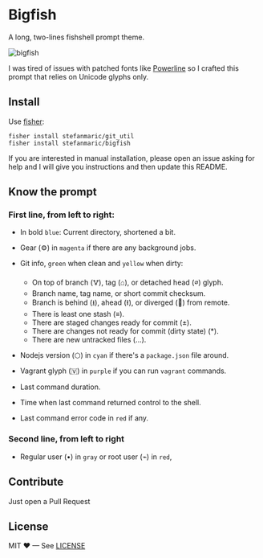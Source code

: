 Bigfish
=======

A long, two-lines fishshell prompt theme.

![bigfish](https://cloud.githubusercontent.com/assets/1009040/20610008/1448be08-b26a-11e6-9363-820eb279d419.gif)

I was tired of issues with patched fonts like [Powerline](https://github.com/powerline/powerline) so I crafted this prompt that relies on Unicode glyphs only.


## Install

Use [fisher](https://github.com/jorgebucaran/fisher):

```shell
fisher install stefanmaric/git_util
fisher install stefanmaric/bigfish
```

If you are interested in manual installation, please open an issue asking for help and I will give you instructions and then update this README.


## Know the prompt

### First line, from left to right:

* In bold `blue`: Current directory, shortened a bit.
* Gear (⚙) in `magenta` if there are any background jobs.
* Git info, `green` when clean and `yellow` when dirty:
  * On top of branch (🜉), tag (⌂), or detached head (⌀) glyph.
  * Branch name, tag name, or short commit checksum.
  * Branch is behind (⭳), ahead (⭱), or diverged (🔀) from remote.
  * There is least one stash (≡).
  * There are staged changes ready for commit (±).
  * There are changes not ready for commit (dirty state) (\*).
  * There are new untracked files (…).
* Nodejs version (⬡) in `cyan` if there's a `package.json` file around.
* Vagrant glyph (🇻) in `purple` if you can run `vagrant` commands.


* Last command duration.
* Time when last command returned control to the shell.
* Last command error code in `red` if any.

### Second line, from left to right

* Regular user (•) in `gray` or root user (⌁) in `red`,


## Contribute

Just open a Pull Request


## License

MIT ♥ — See [LICENSE](./LICENSE)
